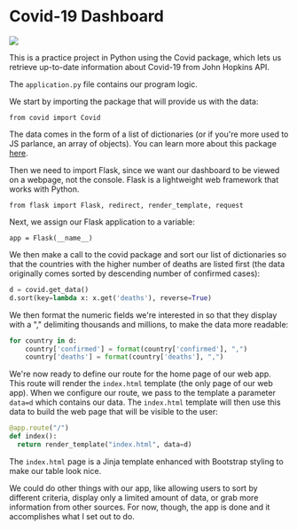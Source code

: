 # Covid-19 Dashboard

<img src="http://mariosanchez.org/img/covid.png">

This is a practice project in Python using the Covid package, which lets us retrieve up-to-date information about Covid-19 from John Hopkins API.

The `application.py` file contains our program logic. 

We start by importing the package that will provide us with the data:

`from covid import Covid`

The data comes in the form of a list of dictionaries (or if you're more used to JS parlance, an array of objects). You can learn more about this package [here](https://pypi.org/project/covid/).

Then we need to import Flask, since we want our dashboard to be viewed on a webpage, not the console. Flask is a lightweight web framework that works with Python.

`from flask import Flask, redirect, render_template, request`

Next, we assign our Flask application to a variable:

`app = Flask(__name__)`

We then make a call to the covid package and sort our list of dictionaries so that the countries with the higher number of deaths are listed first (the data originally comes sorted by descending number of confirmed cases):

``` py
d = covid.get_data()
d.sort(key=lambda x: x.get('deaths'), reverse=True)
```

We then format the numeric fields we're interested in so that they display with a "," delimiting thousands and millions, to make the data more readable:

``` py
for country in d:
    country['confirmed'] = format(country['confirmed'], ",")
    country['deaths'] = format(country['deaths'], ",")
```

We're now ready to define our route for the home page of our web app. This route will render the `index.html` template (the only page of our web app). When we configure our route, we pass to the template a parameter `data=d` which contains our data. The `index.html` template will then use this data to build the web page that will be visible to the user:

``` py
@app.route("/")
def index():
  return render_template("index.html", data=d)
```

The `index.html` page is a Jinja template enhanced with Bootstrap styling to make our table look nice.

We could do other things with our app, like allowing users to sort by different criteria, display only a limited amount of data, or grab more information from other sources. For now, though, the app is done and it accomplishes what I set out to do.